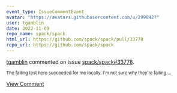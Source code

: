 ```yaml
---
event_type: IssueCommentEvent
avatar: "https://avatars.githubusercontent.com/u/299842?"
user: tgamblin
date: 2022-11-09
repo_name: spack/spack
html_url: https://github.com/spack/spack/pull/33778
repo_url: https://github.com/spack/spack
---
```


<a href='https://github.com/tgamblin' target='_blank'>tgamblin</a> commented on issue <a href='https://github.com/spack/spack/pull/33778' target='_blank'>spack/spack#33778</a>.

<small>The failing test here succeeded for me locally.  I'm not sure why they're failing....</small>

<a href='https://github.com/spack/spack/pull/33778' target='_blank'>View Comment</a>